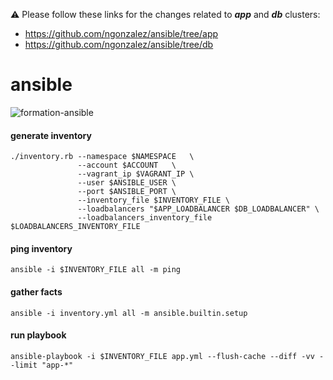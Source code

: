 
⚠️ Please follow these links for the changes related to ___app___ and ___db___ clusters:
 * https://github.com/ngonzalez/ansible/tree/app
 * https://github.com/ngonzalez/ansible/tree/db

# ansible

![formation-ansible](https://user-images.githubusercontent.com/26479/113611957-81d90b80-964f-11eb-95c9-2fb0dfa3cb0b.png)

#### generate inventory
```
./inventory.rb --namespace $NAMESPACE	\
               --account $ACCOUNT	\
               --vagrant_ip $VAGRANT_IP	\
               --user $ANSIBLE_USER	\
               --port $ANSIBLE_PORT	\
               --inventory_file $INVENTORY_FILE \
               --loadbalancers "$APP_LOADBALANCER $DB_LOADBALANCER" \
               --loadbalancers_inventory_file $LOADBALANCERS_INVENTORY_FILE
```

#### ping inventory
```
ansible -i $INVENTORY_FILE all -m ping
```

#### gather facts
```
ansible -i inventory.yml all -m ansible.builtin.setup
```

#### run playbook
```
ansible-playbook -i $INVENTORY_FILE app.yml --flush-cache --diff -vv --limit "app-*"
```
